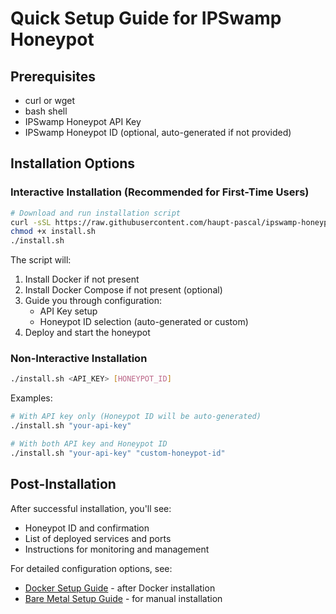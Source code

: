 # Quick Setup Guide for IPSwamp Honeypot

## Prerequisites

- curl or wget
- bash shell
- IPSwamp Honeypot API Key
- IPSwamp Honeypot ID (optional, auto-generated if not provided)

## Installation Options

### Interactive Installation (Recommended for First-Time Users)

```bash
# Download and run installation script
curl -sSL https://raw.githubusercontent.com/haupt-pascal/ipswamp-honeypot/main/install.sh -o install.sh
chmod +x install.sh
./install.sh
```

The script will:

1. Install Docker if not present
2. Install Docker Compose if not present (optional)
3. Guide you through configuration:
   - API Key setup
   - Honeypot ID selection (auto-generated or custom)
4. Deploy and start the honeypot

### Non-Interactive Installation

```bash
./install.sh <API_KEY> [HONEYPOT_ID]
```

Examples:

```bash
# With API key only (Honeypot ID will be auto-generated)
./install.sh "your-api-key"

# With both API key and Honeypot ID
./install.sh "your-api-key" "custom-honeypot-id"
```

## Post-Installation

After successful installation, you'll see:

- Honeypot ID and confirmation
- List of deployed services and ports
- Instructions for monitoring and management

For detailed configuration options, see:

- [Docker Setup Guide](docker-setup.md) - after Docker installation
- [Bare Metal Setup Guide](bare-metal-setup.md) - for manual installation
